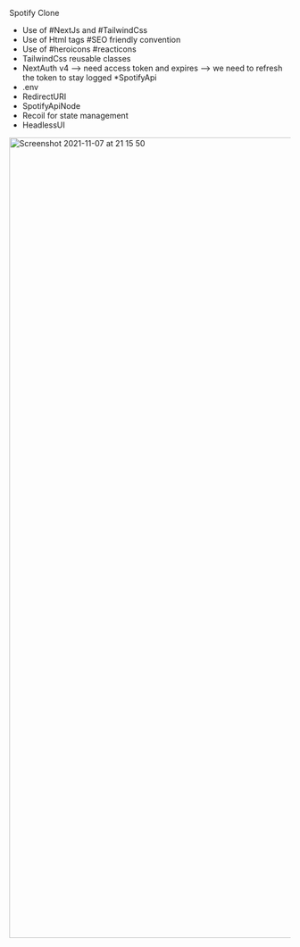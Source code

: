 Spotify Clone

* Use of #NextJs and #TailwindCss
* Use of Html tags #SEO friendly convention
* Use of #heroicons #reacticons
* TailwindCss reusable classes
* NextAuth v4 —> need access token and expires —> we need to refresh the token to stay logged
 *SpotifyApi
* .env
* RedirectURI
* SpotifyApiNode
* Recoil for state management
* HeadlessUI

<img width="1435" alt="Screenshot 2021-11-07 at 21 15 50" src="https://user-images.githubusercontent.com/53528392/140660561-340a91b8-0d87-45c5-b3fc-909396bc5f50.png">
